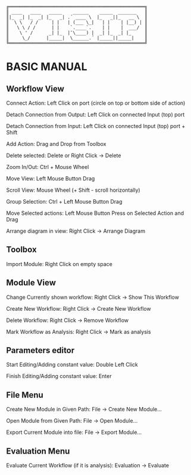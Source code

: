 
    ╔═══════════════════════════════════════════════════╗
    ║ ____   ____   _____    ______    _____  _______   ║
    ║|_  _| |_  _| |_   _| .´ ____ \  |_   _||_   __ \  ║
    ║  \ \   / /     | |   | (___ \_|   | |    | |__) | ║
    ║   \ \ / /      | |    `.____`.    | |    |  ___/  ║
    ║    \ ' /      _| |_  |¯\____) |  _| |_  _| |_     ║
    ║     \_/      |_____|  \______.´ |_____||_____|    ║
    ╚═══════════════════════════════════════════════════╝

# BASIC MANUAL

## Workflow View

Connect Action: Left Click on port (circle on top or bottom side of action)

Detach Connection from Output: Left Click on connected Input (top) port

Detach Connection from Input: Left Click on connected Input (top) port + Shift

Add Action: Drag and Drop from Toolbox

Delete selected: Delete or Right Click -> Delete

Zoom In/Out: Ctrl + Mouse Wheel

Move View: Left Mouse Button Drag

Scroll View: Mouse Wheel (+ Shift - scroll horizontally)

Group Selection: Ctrl + Left Mouse Button Drag

Move Selected actions: Left Mouse Button Press on Selected Action and Drag

Arrange diagram in view: Right Click -> Arrange Diagram

## Toolbox
Import Module: Right Click on empty space

## Module View
Change Currently shown workflow: Right Click -> Show This Workflow

Create New Workflow: Right Click -> Create New Workflow

Delete Workflow: Right Click -> Remove Workflow

Mark Workflow as Analysis: Right Click -> Mark as analysis

## Parameters editor
Start Editing/Adding constant value: Double Left Click

Finish Editing/Adding constant value: Enter

## File Menu
Create New Module in Given Path: File -> Create New Module...

Open Module from Given Path: File -> Open Module...

Export Current Module into file: File -> Export Module...

## Evaluation Menu
Evaluate Current Workflow (if it is analysis): Evaluation -> Evaluate


